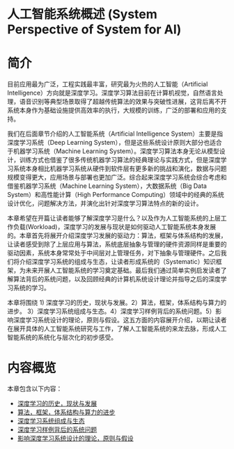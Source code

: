 <!--Copyright © Microsoft Corporation. All rights reserved.
  适用于[License](https://github.com/microsoft/AI-System/blob/main/LICENSE)版权许可-->

# 人工智能系统概述 (System Perspective of System for AI)

# 简介 

目前应用最为广泛，工程实践最丰富，研究最为火热的人工智能（Artificial Intelligence）方向就是深度学习。深度学习算法目前在计算机视觉，自然语言处理，语音识别等典型场景取得了超越传统算法的效果与突破性进展，这背后离不开系统本身作为基础设施提供高效率的执行，大规模的训练，广泛的部署和应用的支持。

我们在后面章节介绍的人工智能系统（Artificial Intelligence System）主要是指深度学习系统（Deep Learning System），但是这些系统设计原则大部分也适合于机器学习系统（Machine Learning System）。深度学习算法本身无论从模型设计，训练方式也借鉴了很多传统机器学习算法的经典理论与实践方式，但是深度学习系统本身相比机器学习系统从硬件到软件层有更多新的挑战和演化，数据与问题规模变得更大，应用场景与部署也更加广泛。综合起来深度学习系统会综合考虑和借鉴机器学习系统（Machine Learning System），大数据系统（Big Data System）和高性能计算（High Performance Computing）领域中的经典的系统设计优化，问题解决方法，并演化出针对深度学习算法特点的新的设计。

本章希望在开篇让读者能够了解深度学习是什么？以及作为人工智能系统的上层工作负载(Workload)，深度学习的发展与现状是如何驱动人工智能系统本身发展的。本章首先将展开介绍深度学习发展的驱动力：算法，框架与体系结构的发展，让读者感受到除了上层应用与算法，系统底层抽象与管理的硬件资源同样是重要的驱动因素，系统本身常常处于中间层对上管理任务，对下抽象与管理硬件。之后我们将介绍深度学习系统的组成与生态，让读者形成系统的（Systematic）知识框架，为未来开展人工智能系统的学习奠定基础。最后我们通过简单实例启发读者了解算法背后的系统问题，以及回顾经典的计算机系统设计理论并指导之后的深度学习系统的学习。

本章将围绕 1) 深度学习的历史，现状与发展。2）算法，框架，体系结构与算力的进步。 3）深度学习系统组成与生态。4）深度学习样例背后的系统问题。5）影响深度学习系统设计的理论，原则与假设。这五方面的内容展开介绍，以期让读者在展开具体的人工智能系统研究与工作，了解人工智能系统的来龙去脉，形成人工智能系统的系统化与层次化的初步感受。

# 内容概览

本章包含以下内容：

- [深度学习的历史，现状与发展](1.1-深度学习的历史，现状与发展.md) 	
- [算法，框架，体系结构与算力的进步](1.2-算法，框架，体系结构与算力的进步.md) 	
- [深度学习系统组成与生态](1.3-深度学习系统组成与生态.md) 
- [深度学习样例背后的系统问题](1.4-深度学习样例背后的系统问题.md) 
- [影响深度学习系统设计的理论，原则与假设](1.5-影响深度学习系统设计的理论，原则与假设.md) 


